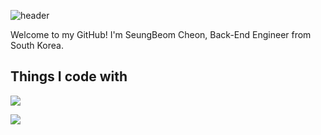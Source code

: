 ![header](https://capsule-render.vercel.app/api?type=waving&color=gradient&customColorList=17&height=200&text=SeungBeom%20Cheon&fontColor=FFFFFF&fontSize=60)

Welcome to my GitHub!
I'm SeungBeom Cheon, Back-End Engineer from South Korea.

## Things I code with

<img src="https://img.shields.io/badge/JAVA-007396?style=for-the-badge&logo=Java&logoColor=white">


<a href="https://www.instagram.com/0921sean?igsh=b3Q1bngwaGs1aHB3" target="_blank"><img src="https://img.shields.io/badge/0921sean-배경색?style=flat&logo=appveyor&logoColor=E4405F"/></a>
